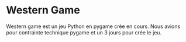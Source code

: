 # Western Game
Western game est un jeu Python en pygame crée en cours. Nous avions pour contrainte technique pygame et un 3 jours pour crée le jeu.

